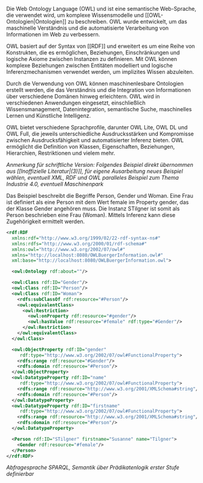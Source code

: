 Die Web Ontology Language (OWL) und ist eine semantische Web-Sprache, die verwendet wird, um komplexe Wissensmodelle und [[OWL-Ontologien|Ontologien]] zu beschreiben. OWL wurde entwickelt, um das maschinelle Verständnis und die automatisierte Verarbeitung von Informationen im Web zu verbessern.

OWL basiert auf der Syntax von [[RDF]] und erweitert es um eine Reihe von Konstrukten, die es ermöglichen, Beziehungen, Einschränkungen und logische Axiome zwischen Instanzen zu definieren. Mit OWL können komplexe Beziehungen zwischen Entitäten modelliert und logische Inferenzmechanismen verwendet werden, um implizites Wissen abzuleiten.

Durch die Verwendung von OWL können maschinenlesbare Ontologien erstellt werden, die das Verständnis und die Integration von Informationen über verschiedene Domänen hinweg erleichtern. OWL wird in verschiedenen Anwendungen eingesetzt, einschließlich Wissensmanagement, Datenintegration, semantische Suche, maschinelles Lernen und Künstliche Intelligenz.

OWL bietet verschiedene Sprachprofile, darunter OWL Lite, OWL DL und OWL Full, die jeweils unterschiedliche Ausdrucksstärken und Kompromisse zwischen Ausdrucksfähigkeit und automatisierter Inferenz bieten. OWL ermöglicht die Definition von Klassen, Eigenschaften, Beziehungen, Hierarchien, Restriktionen und vielem mehr.

*Anmerkung für schriftliche Version: Folgendes Beispiel direkt übernommen aus [[Inoffizielle Literatur|(3)]], für eigene Ausarbeitung neues Beispiel wählen, eventuell XML, RDF und OWL paralleles Beispiel zum Thema Industrie 4.0, eventuell Maschinenpark*

Das Beispiel beschreibt die Begriffe Person, Gender und Woman. Eine Frau ist definiert als eine Person mit dem Wert female im Property gender, das der Klasse Gender angehören muss. Die Instanz STilgner ist somit als Person beschrieben eine Frau (Woman). Mittels Inferenz kann diese Zugehörigkeit ermittelt werden.

```xml
<rdf:RDF
  xmlns:rdf="http://www.w3.org/1999/02/22-rdf-syntax-ns#"
  xmlns:rdfs="http://www.w3.org/2000/01/rdf-schema#"
  xmlns:owl="http://www.w3.org/2002/07/owl#"
  xmlns="http://localhost:8080/OWLBuergerInformation.owl#"
  xml:base="http://localhost:8080/OWLBuergerInformation.owl">

  <owl:Ontology rdf:about=""/>

  <owl:Class rdf:ID="Gender"/>
  <owl:Class rdf:ID="Person"/>
  <owl:Class rdf:ID="Woman">
    <rdfs:subClassOf rdf:resource="#Person"/>
    <owl:equivalentClass>
      <owl:Restriction>
        <owl:onProperty rdf:resource="#gender"/>
        <owl:hasValue rdf:resource="#female" rdf:type="#Gender"/>
      </owl:Restriction>
    </owl:equivalentClass>
  </owl:Class>

  <owl:ObjectProperty rdf:ID="gender"
     rdf:type="http://www.w3.org/2002/07/owl#FunctionalProperty">
    <rdfs:range rdf:resource="#Gender"/>
    <rdfs:domain rdf:resource="#Person"/>
  </owl:ObjectProperty>
  <owl:DatatypeProperty rdf:ID="name"
     rdf:type="http://www.w3.org/2002/07/owl#FunctionalProperty">
    <rdfs:range rdf:resource="http://www.w3.org/2001/XMLSchema#string"/>
    <rdfs:domain rdf:resource="#Person"/>
  </owl:DatatypeProperty>
  <owl:DatatypeProperty rdf:ID="firstname"
     rdf:type="http://www.w3.org/2002/07/owl#FunctionalProperty">
    <rdfs:range rdf:resource="http://www.w3.org/2001/XMLSchema#string"/>
    <rdfs:domain rdf:resource="#Person"/>
  </owl:DatatypeProperty>

  <Person rdf:ID="STilgner" firstname="Susanne" name="Tilgner">
    <Gender rdf:resource="#female"/>
  </Person>
</rdf:RDF>
```

*Abfragesprache SPARQL, Semantik über Prädikatenlogik erster Stufe definierbar*
